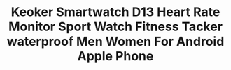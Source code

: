 ---
templateKey: product-page-template
featuredImage: >-
  /img/33006553382_0Keoker-Smartwatch-D13-Heart-Rate-Monitor-Sport-Watch-Fitness-Tacker-waterproof-Men-Women-For-Android-Apple.jpg
price: 12.78
id: '33006553382'
title: >-
  Keoker Smartwatch  D13 Heart Rate Monitor Sport Watch  Fitness Tacker
  waterproof Men Women For Android Apple Phone
images:
  - >-
    /img/33006553382_0Keoker-Smartwatch-D13-Heart-Rate-Monitor-Sport-Watch-Fitness-Tacker-waterproof-Men-Women-For-Android-Apple.jpg
  - >-
    /img/33006553382_1Keoker-Smartwatch-D13-Heart-Rate-Monitor-Sport-Watch-Fitness-Tacker-waterproof-Men-Women-For-Android-Apple.jpg
  - >-
    /img/33006553382_2Keoker-Smartwatch-D13-Heart-Rate-Monitor-Sport-Watch-Fitness-Tacker-waterproof-Men-Women-For-Android-Apple.jpg
  - >-
    /img/33006553382_3Keoker-Smartwatch-D13-Heart-Rate-Monitor-Sport-Watch-Fitness-Tacker-waterproof-Men-Women-For-Android-Apple.jpg
  - >-
    /img/33006553382_4Keoker-Smartwatch-D13-Heart-Rate-Monitor-Sport-Watch-Fitness-Tacker-waterproof-Men-Women-For-Android-Apple.jpg
  - >-
    /img/33006553382_5Keoker-Smartwatch-D13-Heart-Rate-Monitor-Sport-Watch-Fitness-Tacker-waterproof-Men-Women-For-Android-Apple.jpg
  - /img/33006553382_Color_0_0.jpg
  - /img/33006553382_Color_0_1.jpg
  - /img/33006553382_Color_0_2.jpg
  - /img/33006553382_Color_0_3.jpg
  - /img/33006553382_Color_0_4.jpg
options:
  - title: Color
    options:
      - optionId: '14:193'
        src: /img/33006553382_Color_0_0.jpg
        text: Black
      - optionId: '14:175'
        src: /img/33006553382_Color_0_1.jpg
        text: Green
      - optionId: '14:10'
        src: /img/33006553382_Color_0_2.jpg
        text: Red
      - optionId: '14:173'
        src: /img/33006553382_Color_0_3.jpg
        text: Blue
      - optionId: '14:496'
        src: /img/33006553382_Color_0_4.jpg
        text: Purple
  - title: Ships From
    options:
      - optionId: '200007763:201336100'
        text: China
variants:
  - skuAttr: '14:193;200007763:201336100'
    pricing: '10.65'
    discount: '7.99'
    combinedAttributes:
      - '14:193'
      - '200007763:201336100'
  - skuAttr: '14:10;200007763:201336100'
    pricing: '10.65'
    discount: '7.99'
    combinedAttributes:
      - '14:10'
      - '200007763:201336100'
  - skuAttr: '14:173;200007763:201336100'
    pricing: '10.65'
    discount: '7.99'
    combinedAttributes:
      - '14:173'
      - '200007763:201336100'
  - skuAttr: '14:175;200007763:201336100'
    pricing: '10.65'
    discount: '7.99'
    combinedAttributes:
      - '14:175'
      - '200007763:201336100'
  - skuAttr: '14:496;200007763:201336100'
    pricing: '10.65'
    discount: '7.99'
    combinedAttributes:
      - '14:496'
      - '200007763:201336100'
tags:
  - Function
  - >-
    Passometer,Sleep Tracker,Power Reserve,Push Message,Heart Rate Tracker,Alarm
    Clock,Month,Fitness Tracker,Message Reminder,Week,Call Reminder
  - Language
  - >-
    Russian,Portuguese,Spanish,English,German,Arabic,Italian,Japanese,Dutch,Turkish,French
  - Compatibility
  - All Compatible
  - Type
  - On Wrist
  - System
  - None
  - ROM
  - <128MB
  - RAM
  - <128MB
  - Rear Camera
  - None
  - Battery Capacity
  - <120mAh
  - Network Mode
  - None
  - Waterproof Grade
  - Life Waterproof
  - Band Material
  - Silica Gel
  - Case Material
  - Alloy
  - Screen Shape
  - Square
  - Application Age Group
  - Adult
  - Style
  - Sport
  - Movement Type
  - Electronic
  - Display Size
  - 1.3inch
  - Resolution
  - 240*240
  - CPU Manufacturer
  - Mediatek
  - CPU Model
  - NRF52832
  - Brand Name
  - keoker
meta: {}
---